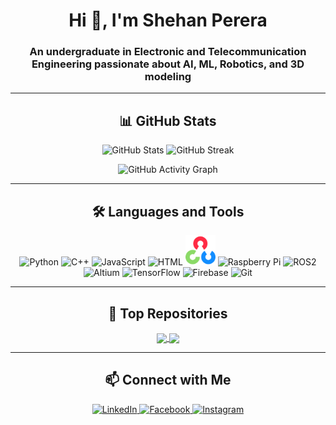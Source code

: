 <h1 align="center">Hi 👋, I'm Shehan Perera</h1>
<h3 align="center">An undergraduate in Electronic and Telecommunication Engineering passionate about AI, ML, Robotics, and 3D modeling</h3>


---

<h2 align="center">📊 GitHub Stats</h2>

<p align="center">
  <img src="https://github-readme-stats.vercel.app/api?username=ShehanPer&show_icons=true&theme=dark" alt="GitHub Stats" width="48%" />
  <img src="https://github-readme-streak-stats.herokuapp.com/?user=ShehanPer&theme=dark" alt="GitHub Streak" width="48%" />
</p>

<p align="center">
  <img src="https://github-readme-activity-graph.vercel.app/graph?username=ShehanPer&theme=github-dark" alt="GitHub Activity Graph" />
</p>

---

<h2 align="center">🛠️ Languages and Tools</h2>

<p align="center">
  <img src="https://cdn.jsdelivr.net/gh/devicons/devicon/icons/python/python-original.svg" alt="Python" width="48" />
  <img src="https://cdn.jsdelivr.net/gh/devicons/devicon/icons/cplusplus/cplusplus-original.svg" alt="C++" width="48" />
  <img src="https://cdn.jsdelivr.net/gh/devicons/devicon/icons/javascript/javascript-original.svg" alt="JavaScript" width="48" />
  <img src="https://cdn.jsdelivr.net/gh/devicons/devicon/icons/html5/html5-original.svg" alt="HTML" width="48" />
  <img src="https://raw.githubusercontent.com/devicons/devicon/master/icons/opencv/opencv-original.svg" alt="OpenCV" width="48" />
  <img src="https://cdn.jsdelivr.net/gh/devicons/devicon/icons/raspberrypi/raspberrypi-original.svg" alt="Raspberry Pi" width="48" />
  <img src="https://upload.wikimedia.org/wikipedia/commons/b/bb/Robot_Operating_System_2_Logo.png" alt="ROS2" height="48" />
  <img src="https://img.icons8.com/external-tal-revivo-shadow-tal-revivo/48/external-altium-designer-a-software-package-for-pcb-and-eda-industry-logo-shadow-tal-revivo.png" alt="Altium" />
  <img src="https://cdn.jsdelivr.net/gh/devicons/devicon/icons/tensorflow/tensorflow-original.svg" alt="TensorFlow" width="48" />
  <img src="https://cdn.jsdelivr.net/gh/devicons/devicon/icons/firebase/firebase-plain.svg" alt="Firebase" width="48" />
  <img src="https://cdn.jsdelivr.net/gh/devicons/devicon/icons/git/git-original.svg" alt="Git" width="48" />
</p>

---

<h2 align="center">🌟 Top Repositories</h2>

<p align="center">
  <a href="[https://github.com/ShehanPer/repo1](https://github.com/ShehanPer/PCB_defect_detection.git)">
    <img align="center" src="https://github-readme-stats.vercel.app/api/pin/?username=ShehanPer&repo=repo1&theme=dark" />
  </a>
  <a href="https://github.com/ShehanPer/repo2">
    <img align="center" src="https://github-readme-stats.vercel.app/api/pin/?username=ShehanPer&repo=repo2&theme=dark" />
  </a>
</p>

---

<h2 align="center">📫 Connect with Me</h2>

<p align="center">
  <a href="https://www.linkedin.com/in/shehan-perera-b06697274/" target="_blank">
    <img src="https://img.shields.io/badge/LinkedIn-0A66C2?style=for-the-badge&logo=linkedin&logoColor=white" alt="LinkedIn" />
  </a>
  <a href="https://www.facebook.com/?form=MT00M3" target="_blank">
    <img src="https://img.shields.io/badge/Facebook-1877F2?style=for-the-badge&logo=facebook&logoColor=white" alt="Facebook" />
  </a>
  <a href="https://www.instagram.com/" target="_blank">
    <img src="https://img.shields.io/badge/Instagram-E4405F?style=for-the-badge&logo=instagram&logoColor=white" alt="Instagram" />
  </a>
</p>


